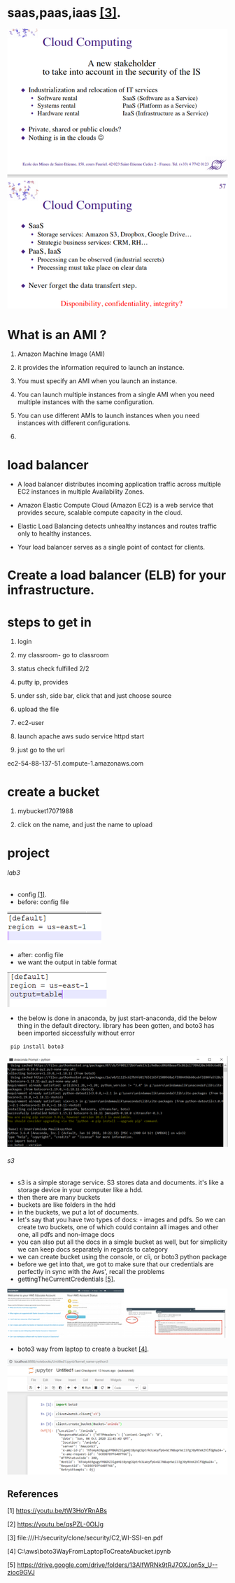 # saas,paas,iaas  [[3]](#3).

![securityTeacher](https://github.com/anindameister/cloudAWS/blob/main/snaps/7.PNG)

# What is an AMI ? 

1. Amazon Machine Image (AMI)

2. it provides the information required to launch an instance.

3. You must specify an AMI when you launch an instance. 

4. You can launch multiple instances from a single AMI when you need multiple instances with the same configuration.

5. You can use different AMIs to launch instances when you need instances with different configurations.

6. 

# load balancer

- A load balancer distributes incoming application traffic across multiple EC2 instances in multiple Availability Zones. 

- Amazon Elastic Compute Cloud (Amazon EC2) is a web service that provides secure, scalable compute capacity in the cloud.

- Elastic Load Balancing detects unhealthy instances and routes traffic only to healthy instances. 

- Your load balancer serves as a single point of contact for clients.

# Create a load balancer (ELB) for your infrastructure.


# steps to get in

1. login

2. my classroom- go to classroom

3. status check fulfilled 2/2

4. putty ip, provides

5. under ssh, side bar, click that and just choose source

5. upload the file

6. ec2-user

7. launch apache aws
sudo service httpd start  

8. just go to the url 

ec2-54-88-137-51.compute-1.amazonaws.com

# create a bucket

1. mybucket17071988

2. click on the name, and just the name to upload

# project
###### lab3

- config [[1]](#1).
- before: config file

![config](https://github.com/anindameister/cloudAWS/blob/main/snaps/4.PNG)

- after: config file
- we want the output in table format

![config](https://github.com/anindameister/cloudAWS/blob/main/snaps/5.PNG)

- the below is done in anaconda, by just start-anaconda, did the below thing in the default directory. library has been gotten, and boto3 has been imported siccessfully without error
```
 pip install boto3
```

![pip install boto3](https://github.com/anindameister/cloudAWS/blob/main/snaps/6.PNG)

###### s3

- s3 is a simple storage service. S3 stores data and documents. it's like a storage device in your computer like a hdd.
- then there are many buckets
- buckets are like folders in the hdd
- in the buckets, we put a lot of documents.
- let's say that you have two types of docs: - images and pdfs. So we can create two buckets, one of which could containn all images and other one, all pdfs and non-image docs
- you can also put all the docs in a simgle bucket as well, but for simplicity we can keep docs separately in regards to category
- we can create bucket using the console, or cli, or boto3 python package
- before we get into that, we got to make sure that our credentials are perfectly in sync with the Aws', recall the problems
- gettingTheCurrentCredentials [[5]](#5).

![gettingTheCurrentCredentials](https://github.com/anindameister/cloudAWS/blob/main/snaps/9.PNG)

- boto3 way from laptop to create a bucket [[4]](#4).

![boto3 way from laptop to create a bucket](https://github.com/anindameister/cloudAWS/blob/main/snaps/8.PNG)

## References
<a id="1">[1]</a> 
https://youtu.be/tW3HoYRnABs

<a id="2">[2]</a> 
https://youtu.be/qsPZL-0OIJg

<a id="3">[3]</a> 
file:///H:/security/clone/security/C2,WI-SSI-en.pdf

<a id="4">[4]</a> 
C:\aws\boto3WayFromLaptopToCreateAbucket.ipynb

<a id="5">[5]</a> 
https://drive.google.com/drive/folders/13AlfWRNk9tRJ7OXJon5x_U--zioc9GVJ


